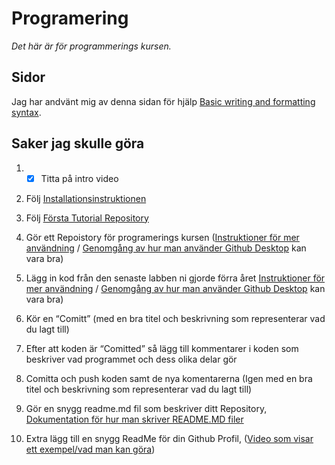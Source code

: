 # Programering

*Det här är för programmerings kursen.*

## Sidor

Jag har andvänt mig av denna sidan för hjälp [Basic writing and formatting syntax](https://docs.github.com/en/github/writing-on-github/getting-started-with-writing-and-formatting-on-github/basic-writing-and-formatting-syntax).


## Saker jag skulle göra

1. - [x] Titta på intro video

2. Följ [Installationsinstruktionen](https://docs.github.com/en/desktop/installing-and-configuring-github-desktop/overview/getting-started-with-github-desktop)

3. Följ [Första Tutorial Repository](https://docs.github.com/en/desktop/installing-and-configuring-github-desktop/overview/creating-your-first-repository-using-github-desktop)

4. Gör ett Repoistory för programerings kursen
([Instruktioner för mer användning](https://docs.github.com/en/desktop/contributing-and-collaborating-using-github-desktop) / [Genomgång av hur man använder Github Desktop](https://www.youtube.com/watch?v=0nzJXJAhlsk&ab_channel=C%C3%B3digoLogo)  kan vara bra)

5. Lägg in kod från den senaste labben ni gjorde förra året
[Instruktioner för mer användning](https://docs.github.com/en/desktop/contributing-and-collaborating-using-github-desktop) / [Genomgång av hur man använder Github Desktop](https://www.youtube.com/watch?v=0nzJXJAhlsk&ab_channel=C%C3%B3digoLogo)  kan vara bra)

6. Kör en “Comitt” (med en bra titel och beskrivning som representerar vad du lagt till)

7. Efter att koden är “Comitted” så lägg till kommentarer i koden som beskriver vad programmet
och dess olika delar gör

8. Comitta och push koden samt de nya komentarerna
(Igen med en bra titel och beskrivning som representerar vad du lagt till)

9. Gör en snygg readme.md fil som beskriver ditt Repository,
[Dokumentation för hur man skriver README.MD filer](https://docs.github.com/en/github/writing-on-github/getting-started-with-writing-and-formatting-on-github/basic-writing-and-formatting-syntax)

10. Extra lägg till en snygg ReadMe för din Github Profil,
([Video som visar ett exempel/vad man kan göra](https://www.youtube.com/watch?v=ECuqb5Tv9qI&ab_channel=codeSTACKr))
